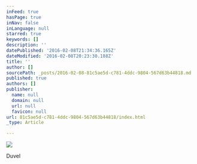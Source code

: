 ```yaml
---
inFeed: true
hasPage: true
inNav: false
inLanguage: null
starred: true
keywords: []
description: ''
datePublished: '2016-02-08T21:34:36.165Z'
dateModified: '2016-02-08T20:23:30.188Z'
title: ''
author: []
sourcePath: _posts/2016-02-08-81c5ae5d-c781-4ddc-9804-567d63b44818.md
published: true
authors: []
publisher:
  name: null
  domain: null
  url: null
  favicon: null
url: 81c5ae5d-c781-4ddc-9804-567d63b44818/index.html
_type: Article

---
```

![](https://the-grid-user-content.s3-us-west-2.amazonaws.com/f705c722-5889-4df5-9d47-6f6a3bf74bd8.png)

Duvel